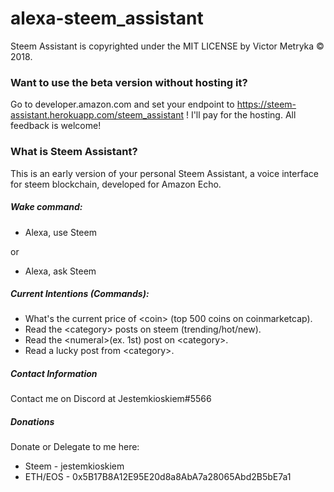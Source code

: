 # alexa-steem_assistant
Steem Assistant is copyrighted under the MIT LICENSE by Victor Metryka © 2018.

### Want to use the beta version without hosting it?
Go to developer.amazon.com and set your endpoint to https://steem-assistant.herokuapp.com/steem_assistant ! I'll pay for the hosting. All feedback is welcome!

### What is Steem Assistant?
This is an early version of your personal Steem Assistant, a voice interface for steem blockchain, developed for Amazon Echo.

##### Wake command:
- Alexa, use Steem

or 

- Alexa, ask Steem <command>

##### Current Intentions (Commands):
- What's the current price of \<coin> (top 500 coins on coinmarketcap).
- Read the \<category> posts on steem (trending/hot/new).
- Read the \<numeral>(ex. 1st) post on \<category>.
- Read a lucky post from \<category>.
  
##### Contact Information
Contact me on Discord at Jestemkioskiem#5566

##### Donations
Donate or Delegate to me here:
* Steem - jestemkioskiem
* ETH/EOS - 0x5B17B8A12E95E20d8a8AbA7a28065Abd2B5bE7a1
